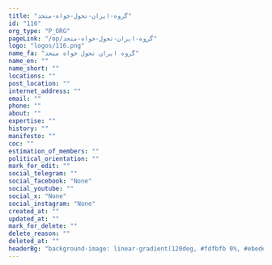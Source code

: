 ```yaml
---
title: "گروه-ایران-تحول-خواه-متحد"
id: "116"
org_type: "P_ORG"
pageLink: "/op/گروه-ایران-تحول-خواه-متحد"
logo: "logos/116.png"
name_fa: "گروه ایران تحول خواه متحد"
name_en: ""
name_short: ""
locations: ""
post_location: ""
internet_address: ""
email: ""
phone: ""
about: ""
expertise: ""
history: ""
manifesto: ""
coc: ""
estimation_of_members: ""
political_orientation: ""
mark_for_edit: ""
social_telegram: ""
social_facebook: "None"
social_youtube: ""
social_x: "None"
social_instagram: "None"
created_at: ""
updated_at: ""
mark_for_delete: ""
delete_reason: ""
deleted_at: ""
headerBg: "background-image: linear-gradient(120deg, #fdfbfb 0%, #ebedee 100%);"
---
```


